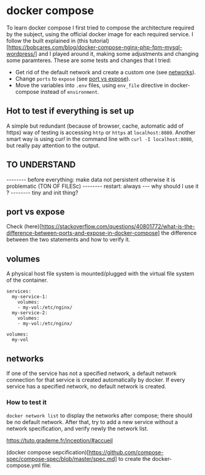 # docker compose

To learn docker compose I first tried to compose the architecture required by the subject, using the official docker image for each required service. I follow the built explained in (this tutorial)[https://bobcares.com/blog/docker-compose-nginx-php-fpm-mysql-wordpress/] and I played around it, making some adjustments and changing some paramteres. These are some tests and changes that I tried:
- Get rid of the default network and create a custom one (see [networks](#networks)).
- Change `ports` to `expose` (see [port vs expose](#port-vs-expose)).
- Move the variables into `.env` files, using `env_file` directive in docker-compose instead of `environment`.

## Hot to test if everything is set up
A simple but redundant (because of browser, cache, automatic add of https) way of testing is accessing `http` or `https` at `localhost:8080`. Another smart way is using _curl_ in the command line with `curl -I localhost:8080`, but really pay attention to the output.

## TO UNDERSTAND
-------- before everything: make data not persistent otherwise it is problematic (TON OF FILESc)
-------- restart: always --- why should I use it ?
-------- tiny and init thing?

## port vs expose
Check (here)[https://stackoverflow.com/questions/40801772/what-is-the-difference-between-ports-and-expose-in-docker-compose] the difference between the two statements and how to verify it.

## volumes
A physical host file system is mounted/plugged with the virtual file system of the container.

```docker
services:
  my-service-1:
    volumes:
    - my-vol:/etc/nginx/
  my-service-2:
    volumes:
    - my-vol:/etc/nginx/

volumes:
  my-vol
```

## networks
If one of the service has not a specified network, a default network connection for that service is created automatically by docker. If every service has a specified network, no default network is created.
### How to test it
`docker network list` to display the networks after compose; there should be no default network. After that, try to add a new service without a network specification, and verify newly the network list.

https://tuto.grademe.fr/inception/#accueil

(docker compose sepcification)[https://github.com/compose-spec/compose-spec/blob/master/spec.md] to create the docker-compose.yml file.